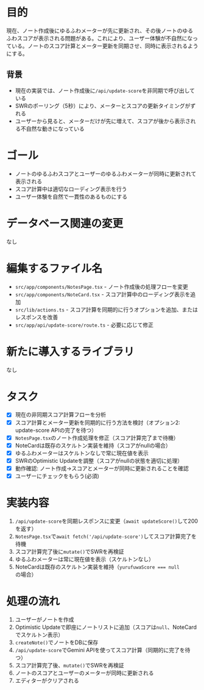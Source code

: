 # 目的
現在、ノート作成後にゆるふわメーターが先に更新され、その後ノートのゆるふわスコアが表示される問題がある。これにより、ユーザー体験が不自然になっている。ノートのスコア計算とメーター更新を同期させ、同時に表示されるようにする。

## 背景
- 現在の実装では、ノート作成後に`/api/update-score`を非同期で呼び出している
- SWRのポーリング（5秒）により、メーターとスコアの更新タイミングがずれる
- ユーザーから見ると、メーターだけが先に増えて、スコアが後から表示される不自然な動きになっている

# ゴール
- ノートのゆるふわスコアとユーザーのゆるふわメーターが同時に更新されて表示される
- スコア計算中は適切なローディング表示を行う
- ユーザー体験を自然で一貫性のあるものにする

# データベース関連の変更
なし

# 編集するファイル名
- `src/app/components/NotesPage.tsx` - ノート作成後の処理フローを変更
- `src/app/components/NoteCard.tsx` - スコア計算中のローディング表示を追加
- `src/lib/actions.ts` - スコア計算を同期的に行うオプションを追加、またはレスポンスを改善
- `src/app/api/update-score/route.ts` - 必要に応じて修正

# 新たに導入するライブラリ
なし

# タスク
- [x] 現在の非同期スコア計算フローを分析
- [x] スコア計算とメーター更新を同期的に行う方法を検討（オプション2: update-score APIの完了を待つ）
- [x] `NotesPage.tsx`のノート作成処理を修正（スコア計算完了まで待機）
- [x] NoteCardは既存のスケルトン実装を維持（スコアがnullの場合）
- [x] ゆるふわメーターはスケルトンなしで常に現在値を表示
- [x] SWRのOptimistic Updateを調整（スコアがnullの状態を適切に処理）
- [x] 動作確認: ノート作成→スコアとメーターが同時に更新されることを確認
- [x] ユーザーにチェックをもらう(必須)

# 実装内容
1. `/api/update-score`を同期レスポンスに変更（`await updateScore()`して200を返す）
2. `NotesPage.tsx`で`await fetch('/api/update-score')`してスコア計算完了を待機
3. スコア計算完了後に`mutate()`でSWRを再検証
4. ゆるふわメーターは常に現在値を表示（スケルトンなし）
5. NoteCardは既存のスケルトン実装を維持（`yurufuwaScore === null`の場合）

# 処理の流れ
1. ユーザーがノートを作成
2. Optimistic Updateで即座にノートリストに追加（スコアは`null`、NoteCardでスケルトン表示）
3. `createNote()`でノートをDBに保存
4. `/api/update-score`でGemini APIを使ってスコア計算（同期的に完了を待つ）
5. スコア計算完了後、`mutate()`でSWRを再検証
6. ノートのスコアとユーザーのメーターが同時に更新される
7. エディターがクリアされる
